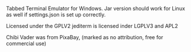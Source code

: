 Tabbed Terminal Emulator for Windows.  Jar version should work for Linux as well if settings.json is set up correctly.   


Licensed under the GPLV2
jediterm is licensed inder LGPLV3 and APL2

Chibi Vader was from PixaBay, (marked as no attribution, free for commercial use)

